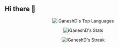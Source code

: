 ## Hi there 👋

<!--
**IGaneshD/IGaneshD** is a ✨ _special_ ✨ repository because its `README.md` (this file) appears on your GitHub profile.

Here are some ideas to get you started:

- 🔭 I’m currently working on ...
- 🌱 I’m currently learning ...
- 👯 I’m looking to collaborate on ...
- 🤔 I’m looking for help with ...
- 💬 Ask me about ...
- 📫 How to reach me: ...
- 😄 Pronouns: ...
- ⚡ Fun fact: ...
-->

<div style="text-align:center">

![iGaneshD's Top Languages](https://github-readme-stats.vercel.app/api/top-langs/?username=iGaneshD&theme=vue-dark&show_icons=true&hide_border=true&layout=compact)

![iGaneshD's Stats](https://github-readme-stats.vercel.app/api?username=iGaneshD&theme=vue-dark&show_icons=true&hide_border=true&count_private=true)


![iGaneshD's Streak](https://github-readme-streak-stats.herokuapp.com/?user=iGaneshD&theme=vue-dark&hide_border=true)

</div>
